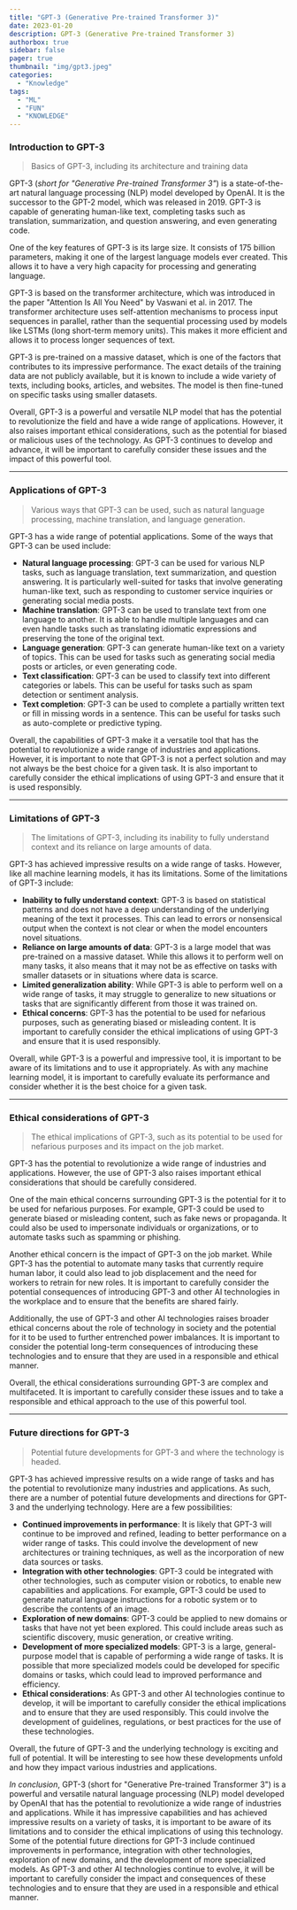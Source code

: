 ```yaml
---
title: "GPT-3 (Generative Pre-trained Transformer 3)"
date: 2023-01-20
description: GPT-3 (Generative Pre-trained Transformer 3)
authorbox: true
sidebar: false
pager: true
thumbnail: "img/gpt3.jpeg"
categories:
  - "Knowledge"
tags:
  - "ML"
  - "FUN"
  - "KNOWLEDGE"
---
```


### Introduction to GPT-3

> Basics of GPT-3, including its architecture and training data

GPT-3 (*short for "Generative Pre-trained Transformer 3"*) is a state-of-the-art natural language processing (NLP) model developed by OpenAI. It is the successor to the GPT-2 model, which was released in 2019. GPT-3 is capable of generating human-like text, completing tasks such as translation, summarization, and question answering, and even generating code.

One of the key features of GPT-3 is its large size. It consists of 175 billion parameters, making it one of the largest language models ever created. This allows it to have a very high capacity for processing and generating language.

GPT-3 is based on the transformer architecture, which was introduced in the paper "Attention Is All You Need" by Vaswani et al. in 2017. The transformer architecture uses self-attention mechanisms to process input sequences in parallel, rather than the sequential processing used by models like LSTMs (long short-term memory units). This makes it more efficient and allows it to process longer sequences of text.

GPT-3 is pre-trained on a massive dataset, which is one of the factors that contributes to its impressive performance. The exact details of the training data are not publicly available, but it is known to include a wide variety of texts, including books, articles, and websites. The model is then fine-tuned on specific tasks using smaller datasets.

Overall, GPT-3 is a powerful and versatile NLP model that has the potential to revolutionize the field and have a wide range of applications. However, it also raises important ethical considerations, such as the potential for biased or malicious uses of the technology. As GPT-3 continues to develop and advance, it will be important to carefully consider these issues and the impact of this powerful tool.

---

### Applications of GPT-3

> Various ways that GPT-3 can be used, such as natural language processing, machine translation, and language generation.

GPT-3 has a wide range of potential applications. Some of the ways that GPT-3 can be used include:

- **Natural language processing**: GPT-3 can be used for various NLP tasks, such as language translation, text summarization, and question answering. It is particularly well-suited for tasks that involve generating human-like text, such as responding to customer service inquiries or generating social media posts.
- **Machine translation**: GPT-3 can be used to translate text from one language to another. It is able to handle multiple languages and can even handle tasks such as translating idiomatic expressions and preserving the tone of the original text.
- **Language generation**: GPT-3 can generate human-like text on a variety of topics. This can be used for tasks such as generating social media posts or articles, or even generating code.
- **Text classification**: GPT-3 can be used to classify text into different categories or labels. This can be useful for tasks such as spam detection or sentiment analysis.
- **Text completion**: GPT-3 can be used to complete a partially written text or fill in missing words in a sentence. This can be useful for tasks such as auto-complete or predictive typing.

Overall, the capabilities of GPT-3 make it a versatile tool that has the potential to revolutionize a wide range of industries and applications. However, it is important to note that GPT-3 is not a perfect solution and may not always be the best choice for a given task. It is also important to carefully consider the ethical implications of using GPT-3 and ensure that it is used responsibly.

---

### Limitations of GPT-3

> The limitations of GPT-3, including its inability to fully understand context and its reliance on large amounts of data.

GPT-3 has achieved impressive results on a wide range of tasks. However, like all machine learning models, it has its limitations. Some of the limitations of GPT-3 include:

- **Inability to fully understand context**: GPT-3 is based on statistical patterns and does not have a deep understanding of the underlying meaning of the text it processes. This can lead to errors or nonsensical output when the context is not clear or when the model encounters novel situations.
- **Reliance on large amounts of data**: GPT-3 is a large model that was pre-trained on a massive dataset. While this allows it to perform well on many tasks, it also means that it may not be as effective on tasks with smaller datasets or in situations where data is scarce.
- **Limited generalization ability**: While GPT-3 is able to perform well on a wide range of tasks, it may struggle to generalize to new situations or tasks that are significantly different from those it was trained on.
- **Ethical concerns**: GPT-3 has the potential to be used for nefarious purposes, such as generating biased or misleading content. It is important to carefully consider the ethical implications of using GPT-3 and ensure that it is used responsibly.

Overall, while GPT-3 is a powerful and impressive tool, it is important to be aware of its limitations and to use it appropriately. As with any machine learning model, it is important to carefully evaluate its performance and consider whether it is the best choice for a given task.

---

### Ethical considerations of GPT-3

> The ethical implications of GPT-3, such as its potential to be used for nefarious purposes and its impact on the job market.

GPT-3 has the potential to revolutionize a wide range of industries and applications. However, the use of GPT-3 also raises important ethical considerations that should be carefully considered.

One of the main ethical concerns surrounding GPT-3 is the potential for it to be used for nefarious purposes. For example, GPT-3 could be used to generate biased or misleading content, such as fake news or propaganda. It could also be used to impersonate individuals or organizations, or to automate tasks such as spamming or phishing.

Another ethical concern is the impact of GPT-3 on the job market. While GPT-3 has the potential to automate many tasks that currently require human labor, it could also lead to job displacement and the need for workers to retrain for new roles. It is important to carefully consider the potential consequences of introducing GPT-3 and other AI technologies in the workplace and to ensure that the benefits are shared fairly.

Additionally, the use of GPT-3 and other AI technologies raises broader ethical concerns about the role of technology in society and the potential for it to be used to further entrenched power imbalances. It is important to consider the potential long-term consequences of introducing these technologies and to ensure that they are used in a responsible and ethical manner.

Overall, the ethical considerations surrounding GPT-3 are complex and multifaceted. It is important to carefully consider these issues and to take a responsible and ethical approach to the use of this powerful tool.

---

### Future directions for GPT-3

> Potential future developments for GPT-3 and where the technology is headed.

GPT-3 has achieved impressive results on a wide range of tasks and has the potential to revolutionize many industries and applications. As such, there are a number of potential future developments and directions for GPT-3 and the underlying technology. Here are a few possibilities:

- **Continued improvements in performance**: It is likely that GPT-3 will continue to be improved and refined, leading to better performance on a wider range of tasks. This could involve the development of new architectures or training techniques, as well as the incorporation of new data sources or tasks.
- **Integration with other technologies**: GPT-3 could be integrated with other technologies, such as computer vision or robotics, to enable new capabilities and applications. For example, GPT-3 could be used to generate natural language instructions for a robotic system or to describe the contents of an image.
- **Exploration of new domains**: GPT-3 could be applied to new domains or tasks that have not yet been explored. This could include areas such as scientific discovery, music generation, or creative writing.
- **Development of more specialized models**: GPT-3 is a large, general-purpose model that is capable of performing a wide range of tasks. It is possible that more specialized models could be developed for specific domains or tasks, which could lead to improved performance and efficiency.
- **Ethical considerations**: As GPT-3 and other AI technologies continue to develop, it will be important to carefully consider the ethical implications and to ensure that they are used responsibly. This could involve the development of guidelines, regulations, or best practices for the use of these technologies.

Overall, the future of GPT-3 and the underlying technology is exciting and full of potential. It will be interesting to see how these developments unfold and how they impact various industries and applications.

*In conclusion*, GPT-3 (short for "Generative Pre-trained Transformer 3") is a powerful and versatile natural language processing (NLP) model developed by OpenAI that has the potential to revolutionize a wide range of industries and applications. While it has impressive capabilities and has achieved impressive results on a variety of tasks, it is important to be aware of its limitations and to consider the ethical implications of using this technology. Some of the potential future directions for GPT-3 include continued improvements in performance, integration with other technologies, exploration of new domains, and the development of more specialized models. As GPT-3 and other AI technologies continue to evolve, it will be important to carefully consider the impact and consequences of these technologies and to ensure that they are used in a responsible and ethical manner.
